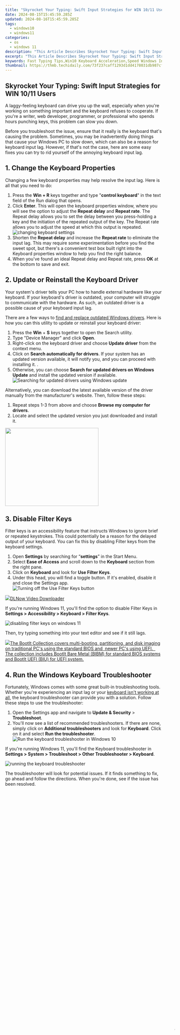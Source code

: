 ```yaml
---
title: "Skyrocket Your Typing: Swift Input Strategies for WIN 10/11 Users"
date: 2024-08-15T15:45:59.285Z
updated: 2024-08-16T15:45:59.285Z
tags:
  - windows10
  - windows11
categories:
  - os
  - windows 11
description: "This Article Describes Skyrocket Your Typing: Swift Input Strategies for WIN 10/11 Users"
excerpt: "This Article Describes Skyrocket Your Typing: Swift Input Strategies for WIN 10/11 Users"
keywords: Fast Typing Tips,Win10 Keyboard Acceleration,Speed Windows Input Techniques,WIN 10/11 Typing Boost,Swift Keystroke Skills,Accelerated Windows Input,Enhance Typing on Win OS,Fast Typing Techniques,Win10 Typefast Hacks,Speed Windows Input Tips,WIN 10/11 Typing Faster,WinOS Accelerated Input,Enhance Typing, Win OS
thumbnail: https://thmb.techidaily.com/73f237caff1293d1dd4178031db987cf4821ccb81a94a966ce0f48ea51b79037.jpg
---
```


## Skyrocket Your Typing: Swift Input Strategies for WIN 10/11 Users

 A laggy-feeling keyboard can drive you up the wall, especially when you're working on something important and the keyboard refuses to cooperate. If you're a writer, web developer, programmer, or professional who spends hours punching keys, this problem can slow you down.

 Before you troubleshoot the issue, ensure that it really is the keyboard that's causing the problem. Sometimes, you may be inadvertently doing things that cause your Windows PC to slow down, which can also be a reason for keyboard input lag. However, if that's not the case, here are some easy fixes you can try to rid yourself of the annoying keyboard input lag.

## 1\. Change the Keyboard Properties

 Changing a few keyboard properties may help resolve the input lag. Here is all that you need to do:

1. Press the **Win + R** keys together and type "**control keyboard**" in the text field of the Run dialog that opens.
2. Click **Enter**. This will open the keyboard properties window, where you will see the option to adjust the **Repeat delay** and **Repeat rate**. The Repeat delay allows you to set the delay between you press-holding a key and the initiation of the repeated output of the key. The Repeat rate allows you to adjust the speed at which this output is repeated.  
![changing keyboard settings](https://static1.makeuseofimages.com/wordpress/wp-content/uploads/2022/05/keyboard-settings.jpg)
3. Shorten the **Repeat delay** and increase the **Repeat rate** to eliminate the input lag. This may require some experimentation before you find the sweet spot, but there's a convenient test box built right into the Keyboard properties window to help you find the right balance.
4. When you've found an ideal Repeat delay and Repeat rate, press **OK** at the bottom to save and exit.

## 2\. Update or Reinstall the Keyboard Driver

 Your system's driver tells your PC how to handle external hardware like your keyboard. If your keyboard's driver is outdated, your computer will struggle to communicate with the hardware. As such, an outdated driver is a possible cause of your keyboard input lag.

 There are a few ways to [find and replace outdated Windows drivers](https://www.makeuseof.com/tag/find-replace-outdated-windows-drivers/). Here is how you can this utility to update or reinstall your keyboard driver:

1. Press the **Win** \+ **S** keys together to open the Search utility.
2. Type "Device Manager" and click **Open**.
3. Right-click on the keyboard driver and choose **Update driver** from the context menu.
4. Click on **Search automatically for drivers**. If your system has an updated version available, it will notify you, and you can proceed with installing it. .
5. Otherwise, you can choose **Search for updated drivers on Windows Update** and install the updated version if available.  
![Searching for updated drivers using Windows update](https://static1.makeuseofimages.com/wordpress/wp-content/uploads/2023/08/search-for-updated-drivers.jpg)

 Alternatively, you can download the latest available version of the driver manually from the manufacturer's website. Then, follow these steps:

1. Repeat steps 1-3 from above and choose **Browse my computer for drivers**.
2. Locate and select the updated version you just downloaded and install it.

<!-- affiliate ads begin -->
<a href="https://homestyler.sjv.io/c/5597632/2044747/22993" target="_top" id="2044747"><img src="//a.impactradius-go.com/display-ad/22993-2044747" border="0" alt="" width="300" height="250"/></a><img height="0" width="0" src="https://imp.pxf.io/i/5597632/2044747/22993" style="position:absolute;visibility:hidden;" border="0" />
<!-- affiliate ads end -->
## 3\. Disable Filter Keys

 Filter keys is an accessibility feature that instructs Windows to ignore brief or repeated keystrokes. This could potentially be a reason for the delayed output of your keyboard. You can fix this by disabling Filter keys from the keyboard settings.

1. Open **Settings** by searching for “**settings**” in the Start Menu.
2. Select **Ease of Access** and scroll down to the **Keyboard** section from the right pane.
3. Click on **Keyboard** and look for **Use Filter Keys**.
4. Under this head, you will find a toggle button. If it's enabled, disable it and close the Settings app.  
![Turning off the Use Filter Keys button](https://static1.makeuseofimages.com/wordpress/wp-content/uploads/2023/02/turning-off-the-use-filter-keys-button.jpg)
<!-- affiliate ads begin -->
<a href="https://secure.2checkout.com/order/checkout.php?PRODS=4712430&QTY=1&AFFILIATE=108875&CART=1"><img src="https://secure.avangate.com/images/merchant/c404a5adbf90e09631678b13b05d9d7a/products/dlnow_256.png" border="0">DLNow Video Downloader</a>
<!-- affiliate ads end -->

 If you're running Windows 11, you'll find the option to disable Filter Keys in **Settings > Accessibility > Keyboard > Filter Keys**.

![disabling filter keys on windows 11](https://static1.makeuseofimages.com/wordpress/wp-content/uploads/2022/05/update.jpg)

 Then, try typing something into your text editor and see if it still lags.

<!-- affiliate ads begin -->
<a href="https://secure.2checkout.com/order/checkout.php?PRODS=45152810&QTY=1&AFFILIATE=108875&CART=1"> <img src="https://secure.avangate.com/images/merchant/842ca578342915ccb8ae069595ba7233/products/copy_bootit-ss1_178x139.jpg" border="0">The BootIt Collection covers multi-booting, partitioning, and disk imaging on traditional PC's using the standard BIOS and  newer PC's using UEFI.   The collection includes BootIt Bare Metal (BIBM) for standard BIOS systems and BootIt UEFI (BIU) for UEFI system. 
</a>
<!-- affiliate ads end -->
## 4\. Run the Windows Keyboard Troubleshooter

 Fortunately, Windows comes with some great built-in troubleshooting tools. Whether you're experiencing an input lag or your [keyboard isn't working at all](https://www.makeuseof.com/tag/laptop-keyboard-not-working/), the keyboard troubleshooter can provide you with a solution. Follow these steps to use the troubleshooter:

1. Open the Settings app and navigate to **Update & Security** \> **Troubleshoot**.
2. You'll now see a list of recommended troubleshooters. If there are none, simply click on **Additional troubleshooters** and look for **Keyboard**. Click on it and select **Run the troubleshooter**.  
![Run the keyboard troubleshooter in Windows 10](https://static1.makeuseofimages.com/wordpress/wp-content/uploads/2023/08/keyboard-troubleshooter-1.jpg)

 If you're running Windows 11, you'll find the Keyboard troubleshooter in **Settings > System > Troubleshoot > Other Troubleshooter > Keyboard**.

![running the keyboard troubleshooter](https://static1.makeuseofimages.com/wordpress/wp-content/uploads/2022/05/keyboard-troubleshooter.jpg)

 The troubleshooter will look for potential issues. If it finds something to fix, go ahead and follow the directions. When you're done, see if the issue has been resolved.

<!-- affiliate ads begin -->
<span id="1793213">
					<video width="1080" height="1620" style="cursor:pointer"
           poster="//a.impactradius-go.com/display-clicktoplayimage/1793213.jpeg"
           onclick="if(!this.playClicked){this.play();this.setAttribute('controls',true);this.playClicked=true;}">
	   <source src="//a.impactradius-go.com/display-ad/19135-1793213">
	   <img src="//a.impactradius-go.com/display-clicktoplayimage/1793213.jpeg" style="border: none; height: 100%; width: 100%; object-fit: contain">
	</video>
	<div style="width:1080px;text-align:center"><a href="javascript:window.open(decodeURIComponent('https%3A%2F%2Ftinyland.pxf.io%2Fc%2F5597632%2F1793213%2F19135'), '_blank');void(0);">Click here</a></div>
</span>
<img height="0" width="0" src="https://imp.pxf.io/i/5597632/1793213/19135" style="position:absolute;visibility:hidden;" border="0" />
<!-- affiliate ads end -->
## 5\. Use the DISM Command Line Tool

 DISM is an administrator-level command-line tool that you can use to repair your system's Windows image. This tool can help address your keyboard input lag when it's being caused by an error rooted deeper into your Windows image that the system file checker can't repair.

1. Start by running the Command Prompt as an administrator. If you do not know how to do this, our guide on [the different ways of running Command Prompt with admin rights](https://www.makeuseof.com/windows-run-command-prompt-admin/) can help you.
2. Then, run the following commands in this order:

`DISM /Online /Cleanup-Image /ScanHealth  
DISM /Online /Cleanup-Image /CheckHealth  
DISM /Online /Cleanup-Image /RestoreHealth`

![RestoreHealth command](https://static1.makeuseofimages.com/wordpress/wp-content/uploads/2022/08/dism-online-restore-health.jpg)
<!-- affiliate ads begin -->
<a href="https://store.bitdefender.com/affiliate.php?ACCOUNT=BITLATIN&AFFILIATE=108875&PATH=http%3A%2F%2Fwww.bitdefender.com%2Fbusiness%3FAFFILIATE%3D108875%26RESOURCE%3D30%2525%2BOff%2Ball%2BGravityZone%2BProducts"><img src="https://www.bitdefender.com/content/dam/bitdefender/business/campaign/1200X628.png" border="0"></a>
<!-- affiliate ads end -->

 Let the process finish, then verify if this trick solved the keyboard input lag.

## 6\. Perform Specific Fixes for Wireless Keyboards

 The above issues apply to keyboards in general. However, some issues are specific to wireless keyboards. If your keyboard is wireless, try the following fixes.

<!-- affiliate ads begin -->
<a href="https://aligracehair.sjv.io/c/5597632/2087264/19272" target="_top" id="2087264"><img src="//a.impactradius-go.com/display-ad/19272-2087264" border="0" alt="" width="336" height="280"/></a><img height="0" width="0" src="https://imp.pxf.io/i/5597632/2087264/19272" style="position:absolute;visibility:hidden;" border="0" />
<!-- affiliate ads end -->
### 1\. Replace the Batteries

 Start by ruling out the possibility of the lag being caused by a drained battery. To do this, replace the battery or recharge your keyboard to full. If this doesn't fix the problem, try the next solution.

### 2\. Check the Connection

 Start by trying to re-sync your keyboard with the USB receiver. If that doesn't help, insert the USB receiver into a different USB port on your computer if the current port lacks enough power. Try placing the keyboard closer to the USB receiver if possible.

### 3\. Remove Interference From Wireless Devices

 If you've placed other Wi-Fi devices such as a router or a cell phone near the computer, move it away and see if that eliminates the input lag.

## 7\. Consider Getting a New Keyboard

 If none of these solutions work, it could be a sign of hardware damage. So before you start searching online for [the best keyboards](https://www.makeuseof.com/tag/best-wireless-mouse-and-keyboard/), try plugging in a different keyboard that works fine on another computer to confirm hardware damage as the cause.

 While you're waiting for your new keyboard, you can use the Windows onscreen keyboard. Search for "**onscreen keyboard**" in the Start Menu and launch the Best Match.

![launching on screen keyboard](https://static1.makeuseofimages.com/wordpress/wp-content/uploads/2022/05/on-screen-keyboard.jpg)
<!-- affiliate ads begin -->
<a href="https://modlily.sjv.io/c/5597632/2072819/17059" target="_top" id="2072819"><img src="//a.impactradius-go.com/display-ad/17059-2072819" border="0" alt="" width="300" height="250"/></a><img height="0" width="0" src="https://imp.pxf.io/i/5597632/2072819/17059" style="position:absolute;visibility:hidden;" border="0" />
<!-- affiliate ads end -->

 Alternatively, you can use one of the several [virtual keyboard apps](https://www.makeuseof.com/windows-best-virtual-keyboards/) available out there. If you don't like the idea of virtual keyboards, you can use speech-to-text software to type without having the user your keyboard.

<!-- affiliate ads begin -->
<a href="https://secure.2checkout.com/order/checkout.php?PRODS=4708689&QTY=1&AFFILIATE=108875&CART=1"><img src="https://www.epubor.com/images/uppic/audible-converter-interface.png" border="0">Epubor Audible Converter for Win： Download and convert Audible AAXC/AA/AAX to MP3 with 100% original quality preserved.</a>
<!-- affiliate ads end -->
## Back to Buttery-Smooth Typing on Windows

 Keyboard input lag can be a real annoyance. Hopefully, one of these solutions worked for you, and you're now back to blazing-fast typing as usual. If you want to type even faster, consider creating a custom keyboard layout.

 A laggy-feeling keyboard can drive you up the wall, especially when you're working on something important and the keyboard refuses to cooperate. If you're a writer, web developer, programmer, or professional who spends hours punching keys, this problem can slow you down.

 Before you troubleshoot the issue, ensure that it really is the keyboard that's causing the problem. Sometimes, you may be inadvertently doing things that cause your Windows PC to slow down, which can also be a reason for keyboard input lag. However, if that's not the case, here are some easy fixes you can try to rid yourself of the annoying keyboard input lag.



<ins class="adsbygoogle"
      style="display:block"
      data-ad-client="ca-pub-7571918770474297"
      data-ad-slot="8358498916"
      data-ad-format="auto"
      data-full-width-responsive="true"></ins>


<span class="atpl-alsoreadstyle">Also read:</span>
<div><ul>
<li><a href="https://screen-video-capture.techidaily.com/new-2024-approved-beam-your-ideas-master-screencast-with-ezvide-video-maker/"><u>[New] 2024 Approved  Beam Your Ideas  Master Screencast with EZvide Video Maker</u></a></li>
<li><a href="https://facebook-video-footage.techidaily.com/new-streamlining-video-transfer-from-imovie-to-youtube-platform/"><u>[New] Streamlining Video Transfer From iMovie to YouTube Platform</u></a></li>
<li><a href="https://some-guidance.techidaily.com/new-the-ultimate-guide-to-vr-fitness-treadmills/"><u>[New] The Ultimate Guide to VR Fitness Treadmills</u></a></li>
<li><a href="https://screen-video-capture.techidaily.com/updated-2024-approved-from-casual-to-expert-your-path-with-obs-gaming-capture/"><u>[Updated] 2024 Approved  From Casual to Expert  Your Path with OBS Gaming Capture</u></a></li>
<li><a href="https://article-helps.techidaily.com/updated-night-vision-with-iphone-capturing-striking-shadows-for-2024/"><u>[Updated] Night Vision with iPhone  Capturing Striking Shadows for 2024</u></a></li>
<li><a href="https://some-tips.techidaily.com/updated-the-essential-guide-to-transferring-tunes-across-platforms/"><u>[Updated] The Essential Guide to Transferring Tunes Across Platforms</u></a></li>
<li><a href="https://youtube-tips.techidaily.com/ed-top-ten-historical-educational-video-streams-for-students/"><u>[Updated] Top Ten Historical Educational Video Streams (For Students)</u></a></li>
<li><a href="https://instagram-video-recordings.techidaily.com/updated-unleash-potential-blend-the-best-of-tiktok-and-instagram-reel-artistry-for-2024/"><u>[Updated] Unleash Potential  Blend the Best of TikTok and Instagram Reel Artistry for 2024</u></a></li>
<li><a href="https://screen-recording.techidaily.com/2024-approved-comprehensive-guide-to-perfecting-facetime-call-screen-captures/"><u>2024 Approved  Comprehensive Guide to Perfecting FaceTime Call Screen Captures</u></a></li>
<li><a href="https://screen-mirroring-recording.techidaily.com/2024-approved-record-your-mac-in-hd-no-fee/"><u>2024 Approved  Record Your Mac in HD No Fee</u></a></li>
<li><a href="https://android-unlock.techidaily.com/5-solutions-for-vivo-y27-5g-unlock-without-password-by-drfone-android/"><u>5 Solutions For Vivo Y27 5G Unlock Without Password</u></a></li>
<li><a href="https://windows11.techidaily.com/accelerating-wired-internet-beyond-100mbps-in-windows/"><u>Accelerating Wired Internet Beyond 100Mbps in Windows</u></a></li>
<li><a href="https://tech-revival.techidaily.com/chatgpt-vs-security-linus-tech-tips-hacks-and-axes-checkmarks-on-twitter-revealed-understanding-the-threats-of-trojan-viruses/"><u>ChatGPT Vs. Security: Linus Tech Tips Hacks & Axes Checkmarks on Twitter Revealed; Understanding the Threats of Trojan Viruses</u></a></li>
<li><a href="https://windows11.techidaily.com/clearing-up-audio-error-devices-being-used-by-non-targeted-apps/"><u>Clearing Up Audio Error: Devices Being Used by Non-Targeted Apps</u></a></li>
<li><a href="https://windows11.techidaily.com/easily-identify-last-opened-files-in-windows-explorer/"><u>Easily Identify Last Opened Files in Windows Explorer</u></a></li>
<li><a href="https://win-howtos.techidaily.com/eliminate-overworked-cpus-with-wmi/"><u>Eliminate Overworked CPUs with WMI</u></a></li>
<li><a href="https://windows11.techidaily.com/essential-tips-for-widget-notifications-on-win-11/"><u>Essential Tips for Widget Notifications on Win 11</u></a></li>
<li><a href="https://windows11.techidaily.com/expert-tips-for-effective-policy-reports-using-gpresult/"><u>Expert Tips for Effective Policy Reports Using GPResult</u></a></li>
<li><a href="https://windows11.techidaily.com/fixing-common-issues-for-intel-unison-on-windows-11/"><u>Fixing Common Issues for Intel Unison on Windows 11</u></a></li>
<li><a href="https://windows11.techidaily.com/fixing-windows-11-nvidia-cp-not-opening-problem/"><u>Fixing Windows 11: Nvidia CP Not Opening Problem</u></a></li>
<li><a href="https://windows11.techidaily.com/how-to-handle-exception-breaking-point-issues-on-pc/"><u>How to Handle Exception Breaking Point Issues on PC</u></a></li>
<li><a href="https://windows11.techidaily.com/howto-unpacking-and-implementing-windows-compressed-archive-cab-files/"><u>Howto: Unpacking & Implementing Windows' Compressed Archive (CAB) Files</u></a></li>
<li><a href="https://windows11.techidaily.com/ignite-vm-speed-and-stability-top-6-methods-to-enhance-in-windows/"><u>Ignite VM Speed and Stability: Top 6 Methods to Enhance in Windows</u></a></li>
<li><a href="https://android-location.techidaily.com/in-2024-10-free-location-spoofers-to-fake-gps-location-on-your-xiaomi-14-drfone-by-drfone-virtual/"><u>In 2024, 10 Free Location Spoofers to Fake GPS Location on your Xiaomi 14 | Dr.fone</u></a></li>
<li><a href="https://extra-resources.techidaily.com/in-2024-crafting-convincing-movie-markers/"><u>In 2024, Crafting Convincing Movie Markers</u></a></li>
<li><a href="https://some-approaches.techidaily.com/in-2024-swift-shadow-magic-one-minute/"><u>In 2024, Swift Shadow Magic, One Minute</u></a></li>
<li><a href="https://twitter-videos.techidaily.com/instant-sharing-with-media-files-twitters-guide/"><u>Instant Sharing with Media Files  Twitter's Guide</u></a></li>
<li><a href="https://windows11.techidaily.com/navigating-chrome-challenges-fix-common-web-problems-on-windows-pc/"><u>Navigating Chrome Challenges: Fix Common Web Problems on Windows PC</u></a></li>
<li><a href="https://extra-support.techidaily.com/perfecting-your-storytelling-chapter-division-in-youtube-videos-for-2024/"><u>Perfecting Your Storytelling  Chapter Division in YouTube Videos for 2024</u></a></li>
<li><a href="https://windows11.techidaily.com/prioritize-your-data-spotting-the-biggest-disk-space-eaters/"><u>Prioritize Your Data: Spotting the Biggest Disk Space Eaters</u></a></li>
<li><a href="https://windows11.techidaily.com/quicker-quests-9-strategies-to-prevent-wwe-2k23-crashes/"><u>Quicker Quests: 9 Strategies to Prevent WWE 2K23 Crashes</u></a></li>
<li><a href="https://visual-screen-recording.techidaily.com/recording-winning-calls-a-complete-guide-free-vs-paid-for-windows-and-mac-users/"><u>Recording Winning Calls  A Complete Guide (Free vs Paid) for Windows & Mac Users</u></a></li>
<li><a href="https://windows11.techidaily.com/reducing-heavy-resource-use-by-news-apps-in-windows-os/"><u>Reducing Heavy Resource Use by News Apps in Windows OS</u></a></li>
<li><a href="https://windows11.techidaily.com/resetting-grammarly-settings-in-windows/"><u>Resetting Grammarly Settings in Windows</u></a></li>
<li><a href="https://windows11.techidaily.com/resolve-credential-manager-login-issues/"><u>Resolve Credential Manager Login Issues</u></a></li>
<li><a href="https://windows11.techidaily.com/resolving-license-validity-alert-on-windows-oses/"><u>Resolving License Validity Alert on Windows OSes</u></a></li>
<li><a href="https://windows11.techidaily.com/setting-up-oculus-rift-as-a-windows-pc-vr-setup/"><u>Setting up Oculus Rift as a Windows PC VR Setup</u></a></li>
<li><a href="https://tech-recovery.techidaily.com/steps-to-resolve-non-working-usb-mobile-hotspot-functions/"><u>Steps To Resolve Non-Working USB Mobile Hotspot Functions</u></a></li>
<li><a href="https://windows11.techidaily.com/synchronize-the-seconds-windows-time-repair-guide/"><u>Synchronize the Seconds: Windows Time Repair Guide</u></a></li>
<li><a href="https://windows11.techidaily.com/system-saviors-the-10-best-windows-diagnostic-apps/"><u>System Saviors: The 10 Best Windows Diagnostic Apps</u></a></li>
<li><a href="https://windows11.techidaily.com/tackling-high-memory-consumption-in-edges-webview2/"><u>Tackling High Memory Consumption in Edge's WebView2</u></a></li>
<li><a href="https://windows11.techidaily.com/thawing-the-frozen-menus-6-windows-remedies-explored/"><u>Thawing the Frozen Menus: 6 Windows Remedies Explored</u></a></li>
<li><a href="https://digital-screen-recording.techidaily.com/the-best-fps-for-smooth-professional-video-recordings-for-2024/"><u>The Best FPS for Smooth, Professional Video Recordings for 2024</u></a></li>
<li><a href="https://some-skills.techidaily.com/the-essence-of-luts-mastering-photo-color-dynamics-for-2024/"><u>The Essence of LUTs  Mastering Photo Color Dynamics for 2024</u></a></li>
<li><a href="https://windows11.techidaily.com/unbroken-streams-winos-stability-verification-guide/"><u>Unbroken Streams: WinOS Stability Verification Guide</u></a></li>
<li><a href="https://windows11.techidaily.com/understanding-and-solving-microsoft-offices-0x80041015/"><u>Understanding & Solving Microsoft Office's 0X80041015</u></a></li>
<li><a href="https://windows11.techidaily.com/uninstalling-the-default-software-on-win11-pcs/"><u>Uninstalling the Default Software on Win11 PCs</u></a></li>
<li><a href="https://windows11.techidaily.com/unlock-win11-potential-essential-commands-and-tricks-with-nircmd/"><u>Unlock Win11 Potential: Essential Commands & Tricks with NirCmd</u></a></li>
<li><a href="https://windows11.techidaily.com/when-windows-acts-up-reboot-or-reset/"><u>When Windows Acts Up, Reboot or Reset?</u></a></li>
<li><a href="https://howto.techidaily.com/xiaomi-redmi-note-12-pro-4g-not-receiving-texts-10-hassle-free-solutions-here-drfone-by-drfone-fix-android-problems-fix-android-problems/"><u>Xiaomi Redmi Note 12 Pro 4G Not Receiving Texts? 10 Hassle-Free Solutions Here | Dr.fone</u></a></li>
</ul></div>
